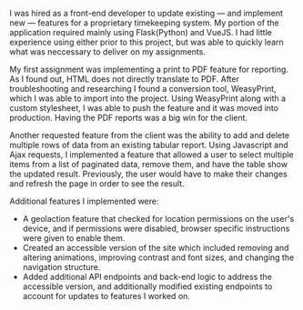 I was hired as a front-end developer to update existing — and implement new — features for a proprietary timekeeping system. My portion of the application required mainly using Flask(Python) and VueJS. I had little experience using either prior to this project, but was able to quickly learn what was neccessary to deliver on my assignments. 

My first assignment was implementing a print to PDF feature for reporting. As I found out, HTML does not directly translate to PDF. After troubleshooting and researching I found a conversion tool, WeasyPrint, which I was able to import into the project. Using WeasyPrint along with a custom stylesheet, I was able to push the feature and it was moved into production. Having the PDF reports was a big win for the client.

Another requested feature from the client was the ability to add and delete multiple rows of data from an existing tabular report. Using Javascript and Ajax requests, I implemented a feature that allowed a user to select multiple items from a list of paginated data, remove them, and have the table show the updated result. Previously, the user would have to make their changes and refresh the page in order to see the result.

Additional features I implemented were:
* A geolaction feature that checked for location permissions on the user's device, and if permissions were disabled, browser specific instructions were given to enable them.
* Created an accessible version of the site which included removing and altering animations, improving contrast and font sizes, and changing the navigation structure.
* Added additional API endpoints and back-end logic to address the accessible version, and additionally modified existing endpoints to account for updates to features I worked on.
